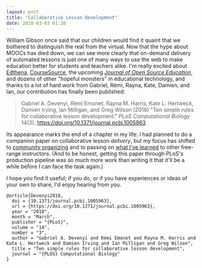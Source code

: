 ```yaml
---
layout: post
title: "Collaborative Lesson Development"
date: 2018-03-03 01:30
---
```


William Gibson once said that our children would find it quaint that
we bothered to distinguish the real from the virtual.  Now that the
hype about MOOCs has died down, we can see more clearly that on-demand
delivery of automated lessons is just one of many ways to use the web
to make education better for students and teachers alike.  I'm really
excited about [Edthena](https://www.edthena.com/),
[CourseSource](https://www.coursesource.org/), the upcoming *[Journal
of Open Source Education](http://jose.theoj.org/)*, and dozens of
other "hopeful monsters" in educational technology, and thanks to a
lot of hard work from Gabriel, Rémi, Rayna, Kate, Damien, and Ian, our
contribution has finally been published:

> Gabriel A. Devenyi, Rémi Emonet, Rayna M. Harris, Kate L. Hertweck,
> Damien Irving, Ian Milligan, and Greg Wilson (2018) "Ten simple
> rules for collaborative lesson development." *PLoS Computational
> Biology* 14(3), https://doi.org/10.1371/journal.pcbi.1005963.

Its appearance marks the end of a chapter in my life: I had planned to
do a companion paper on collaborative lesson *delivery*, but my focus
has shifted to [community organizing](http://teachtogether.tech) and
to passing on [what I've learned](http://third-bit.com/teaching/) to
other free-range instructors.  (And to be honest, getting this paper
through PLoS's production pipeline was so much more work than writing
it that it'll be a while before I can face the task again.)

I hope you find it useful; if you do, or if you have experiences or
ideas of your own to share, I'd enjoy hearing from you.

```
@article{Devenyi2018,
  doi = {10.1371/journal.pcbi.1005963},
  url = {https://doi.org/10.1371/journal.pcbi.1005963},
  year = "2018",
  month = "March",
  publisher = "{PLoS}",
  volume = "14",
  number = "3",
  author = "Gabriel A. Devenyi and Rémi Emonet and Rayna M. Harris and Kate L. Hertweck and Damien Irving and Ian Milligan and Greg Wilson",
  title = "Ten simple rules for collaborative lesson development",
  journal = "{PLOS} Computational Biology"
}
```

